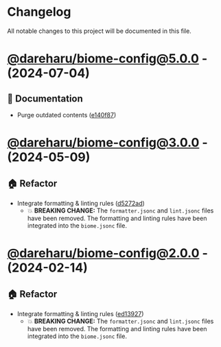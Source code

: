 # Changelog

All notable changes to this project will be documented in this file.

# [@dareharu/biome-config@5.0.0](https://github.com/dareharu/shareable-configs/compare/@dareharu/biome-config@3.0.0...@dareharu/biome-config@5.0.0) - (2024-07-04)

## 📝 Documentation

- Purge outdated contents ([e140f87](https://github.com/dareharu/shareable-configs/commit/e140f87ab541aaac01d0f70e2b4c9a89b8617683))

# [@dareharu/biome-config@3.0.0](https://github.com/dareharu/shareable-configs/compare/@dareharu/biome-config@2.0.0...@dareharu/biome-config@3.0.0) - (2024-05-09)

## 🏠 Refactor

- Integrate formatting & linting rules ([d5272ad](https://github.com/dareharu/shareable-configs/commit/d5272ad52a75f1612134a40cc681dd5b2c3c1a06))
  - 💥 **BREAKING CHANGE:** The `formatter.jsonc` and `lint.jsonc` files have been
removed. The formatting and linting rules have been integrated into the
`biome.jsonc` file.

# [@dareharu/biome-config@2.0.0](https://github.com/dareharu/shareable-configs/compare/@dareharu/biome-config@2.0.0...@dareharu/biome-config@2.0.0) - (2024-02-14)

## 🏠 Refactor

- Integrate formatting & linting rules ([ed13927](https://github.com/dareharu/shareable-configs/commit/ed139277282e47208ff270e1dc6aa0687ca46c28))
  - 💥 **BREAKING CHANGE:** The `formatter.jsonc` and `lint.jsonc` files have been
removed. The formatting and linting rules have been integrated into the
`biome.jsonc` file.

